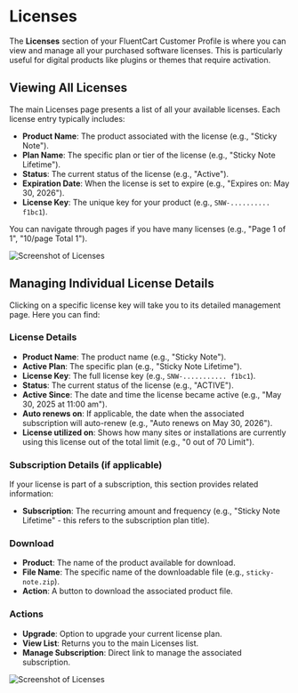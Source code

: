 # Licenses

The **Licenses** section of your FluentCart Customer Profile is where you can view and manage all your purchased software licenses. This is particularly useful for digital products like plugins or themes that require activation.

## Viewing All Licenses

The main Licenses page presents a list of all your available licenses. Each license entry typically includes:

* **Product Name**: The product associated with the license (e.g., "Sticky Note").
* **Plan Name**: The specific plan or tier of the license (e.g., "Sticky Note Lifetime").
* **Status**: The current status of the license (e.g., "Active").
* **Expiration Date**: When the license is set to expire (e.g., "Expires on: May 30, 2026").
* **License Key**: The unique key for your product (e.g., `SNW-.......... f1bc1`).

You can navigate through pages if you have many licenses (e.g., "Page 1 of 1", "10/page Total 1").

![Screenshot of Licenses](/images/customer-dashboard/licenses/licenses-1.png)


## Managing Individual License Details

Clicking on a specific license key will take you to its detailed management page. Here you can find:

### License Details
* **Product Name**: The product name (e.g., "Sticky Note").
* **Active Plan**: The specific plan (e.g., "Sticky Note Lifetime").
* **License Key**: The full license key (e.g., `SNW-........... f1bc1`).
* **Status**: The current status of the license (e.g., "ACTIVE").
* **Active Since**: The date and time the license became active (e.g., "May 30, 2025 at 11:00 am").
* **Auto renews on**: If applicable, the date when the associated subscription will auto-renew (e.g., "Auto renews on May 30, 2026").
* **License utilized on**: Shows how many sites or installations are currently using this license out of the total limit (e.g., "0 out of 70 Limit").

### Subscription Details (if applicable)
If your license is part of a subscription, this section provides related information:
* **Subscription**: The recurring amount and frequency (e.g., "Sticky Note Lifetime" - this refers to the subscription plan title).

### Download

* **Product**: The name of the product available for download.
* **File Name**: The specific name of the downloadable file (e.g., `sticky-note.zip`).
* **Action**: A button to download the associated product file.

### Actions
* **Upgrade**: Option to upgrade your current license plan.
* **View List**: Returns you to the main Licenses list.
* **Manage Subscription**: Direct link to manage the associated subscription.

![Screenshot of Licenses](/images/customer-dashboard/licenses/licenses-2.png)
